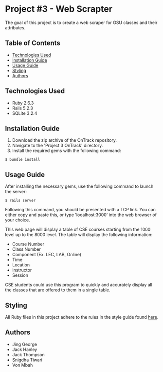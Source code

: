 # Project #3 - Web Scrapter
The goal of this project is to create a web scraper for OSU classes and their attributes.

## Table of Contents
* [Technologies Used](#technologies-used)
* [Installation Guide](#installation-guide)
* [Usage Guide](#usage-guide)
* [Styling](#styling)
* [Authors](#authors)

## Technologies Used
- Ruby 2.6.3
- Rails 5.2.3
- SQLite 3.2.4

## Installation Guide
1. Download the zip archive of the OnTrack repository.
2. Navigate to the 'Project 3 OnTrack' directory.
3. Install the required gems with the following command:
```
$ bundle install
```

## Usage Guide
After installing the necessary gems, use the following command to launch the 
server:
```
$ rails server
```
Following this command, you should be presented with a TCP link. You can 
either copy and paste this, or type 'localhost:3000' into the web browser
of your choice.

This web page will display a table of CSE courses starting from the 1000 level
up to the 8000 level.  The table will display the following information:
- Course Number
- Class Number
- Component (Ex. LEC, LAB, Online)
- Time
- Location
- Instructor
- Session

CSE students could use this program to quickly and accurately display all the 
classes that are offered to them in a single table.

## Styling
All Ruby files in this project adhere to the rules in the style guide found [here](https://github.com/airbnb/ruby).

## Authors
- Jing George
- Jack Hanley
- Jack Thompson
- Snigdha Tiwari
- Von Mbah

